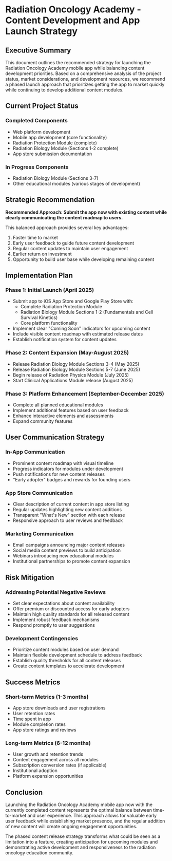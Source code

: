 # Radiation Oncology Academy - Content Development and App Launch Strategy

## Executive Summary

This document outlines the recommended strategy for launching the Radiation Oncology Academy mobile app while balancing content development priorities. Based on a comprehensive analysis of the project status, market considerations, and development resources, we recommend a phased launch approach that prioritizes getting the app to market quickly while continuing to develop additional content modules.

## Current Project Status

### Completed Components
- Web platform development
- Mobile app development (core functionality)
- Radiation Protection Module (complete)
- Radiation Biology Module (Sections 1-2 complete)
- App store submission documentation

### In Progress Components
- Radiation Biology Module (Sections 3-7)
- Other educational modules (various stages of development)

## Strategic Recommendation

**Recommended Approach: Submit the app now with existing content while clearly communicating the content roadmap to users.**

This balanced approach provides several key advantages:
1. Faster time to market
2. Early user feedback to guide future content development
3. Regular content updates to maintain user engagement
4. Earlier return on investment
5. Opportunity to build user base while developing remaining content

## Implementation Plan

### Phase 1: Initial Launch (April 2025)
- Submit app to iOS App Store and Google Play Store with:
  - Complete Radiation Protection Module
  - Radiation Biology Module Sections 1-2 (Fundamentals and Cell Survival Kinetics)
  - Core platform functionality
- Implement clear "Coming Soon" indicators for upcoming content
- Include visible content roadmap with estimated release dates
- Establish notification system for content updates

### Phase 2: Content Expansion (May-August 2025)
- Release Radiation Biology Module Sections 3-4 (May 2025)
- Release Radiation Biology Module Sections 5-7 (June 2025)
- Begin release of Radiation Physics Module (July 2025)
- Start Clinical Applications Module release (August 2025)

### Phase 3: Platform Enhancement (September-December 2025)
- Complete all planned educational modules
- Implement additional features based on user feedback
- Enhance interactive elements and assessments
- Expand community features

## User Communication Strategy

### In-App Communication
- Prominent content roadmap with visual timeline
- Progress indicators for modules under development
- Push notifications for new content releases
- "Early adopter" badges and rewards for founding users

### App Store Communication
- Clear description of current content in app store listing
- Regular updates highlighting new content additions
- Transparent "What's New" section with each release
- Responsive approach to user reviews and feedback

### Marketing Communication
- Email campaigns announcing major content releases
- Social media content previews to build anticipation
- Webinars introducing new educational modules
- Institutional partnerships to promote content expansion

## Risk Mitigation

### Addressing Potential Negative Reviews
- Set clear expectations about content availability
- Offer premium or discounted access for early adopters
- Maintain high quality standards for all released content
- Implement robust feedback mechanisms
- Respond promptly to user suggestions

### Development Contingencies
- Prioritize content modules based on user demand
- Maintain flexible development schedule to address feedback
- Establish quality thresholds for all content releases
- Create content templates to accelerate development

## Success Metrics

### Short-term Metrics (1-3 months)
- App store downloads and user registrations
- User retention rates
- Time spent in app
- Module completion rates
- App store ratings and reviews

### Long-term Metrics (6-12 months)
- User growth and retention trends
- Content engagement across all modules
- Subscription conversion rates (if applicable)
- Institutional adoption
- Platform expansion opportunities

## Conclusion

Launching the Radiation Oncology Academy mobile app now with the currently completed content represents the optimal balance between time-to-market and user experience. This approach allows for valuable early user feedback while establishing market presence, and the regular addition of new content will create ongoing engagement opportunities.

The phased content release strategy transforms what could be seen as a limitation into a feature, creating anticipation for upcoming modules and demonstrating active development and responsiveness to the radiation oncology education community.
